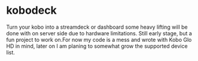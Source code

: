 # kobodeck

Turn your kobo into a streamdeck or dashboard some heavy lifting will be done with on server side due to hardware limitations.
Still early stage, but a fun project to work on.For now my code is a mess and wrote with Kobo Glo HD in mind, later on I am planing to somewhat grow the supported device list.
